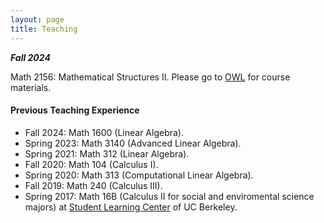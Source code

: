 ```yaml
---
layout: page
title: Teaching
---
```

***Fall 2024***

Math 2156: Mathematical Structures II. Please go to [OWL](https://wts.uwo.ca/owl/) for course materials.

#### Previous Teaching Experience

* Fall 2024: Math 1600 (Linear Algebra).
* Spring 2023: Math 3140 (Advanced Linear Algebra).
* Spring 2021: Math 312 (Linear Algebra).
* Fall 2020: Math 104 (Calculus I).
* Spring 2020: Math 313 (Computational Linear Algebra).
* Fall 2019: Math 240 (Calculus III).
* Spring 2017: Math 16B (Calculus II for social and enviromental science majors) at [Student Learning Center](https://slc.berkeley.edu) of UC Berkeley.


